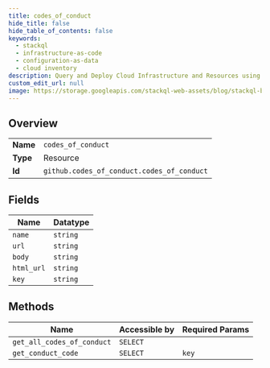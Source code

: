 ```yaml
---
title: codes_of_conduct
hide_title: false
hide_table_of_contents: false
keywords:
  - stackql
  - infrastructure-as-code
  - configuration-as-data
  - cloud inventory
description: Query and Deploy Cloud Infrastructure and Resources using SQL
custom_edit_url: null
image: https://storage.googleapis.com/stackql-web-assets/blog/stackql-blog-post-featured-image.png
---
```

  
    

## Overview
<table><tbody>
<tr><td><b>Name</b></td><td><code>codes_of_conduct</code></td></tr>
<tr><td><b>Type</b></td><td>Resource</td></tr>
<tr><td><b>Id</b></td><td><code>github.codes_of_conduct.codes_of_conduct</code></td></tr>
</tbody></table>

## Fields
| Name | Datatype |
| ---- | -------- |
| `name` | `string` |
| `url` | `string` |
| `body` | `string` |
| `html_url` | `string` |
| `key` | `string` |
## Methods
| Name | Accessible by | Required Params |
| ---- | ------------- | --------------- |
| `get_all_codes_of_conduct` | `SELECT` |  |
| `get_conduct_code` | `SELECT` | `key` |
